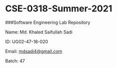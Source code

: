 # CSE-0318-Summer-2021
###Software Engineering Lab Repository

Name: Md. Khaled Saifullah Sadi

ID: UG02-47-18-020

Email: mdsadi4@gmail.com

Batch: 47
